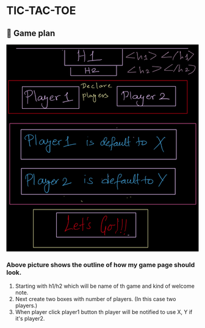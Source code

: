# TIC-TAC-TOE 
## :memo: Game plan
![image](https://raw.githubusercontent.com/Seema987/Tic-Tac-Toe/main/IMG_9071.jpg)

### Above picture shows the outline of how my game page should look. 

1. Starting with h1/h2 which will be name of th game and kind of welcome note. 
2. Next create two boxes with number of players. (In this case two players.)
3. When player click player1 button th player will be notified to use X, Y if it's player2. 






